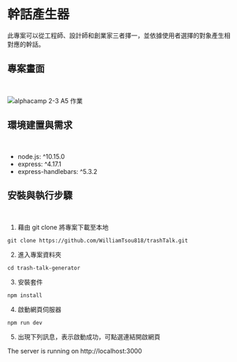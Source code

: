 # 幹話產生器

此專案可以從工程師、設計師和創業家三者擇一，並依據使用者選擇的對象產生相對應的幹話。

## 專案畫面

<br>

![alphacamp 2-3 A5 作業](https://user-images.githubusercontent.com/78346513/122666867-65765500-d1e2-11eb-8b0d-0a43c85cd6f3.png)

## 環境建置與需求

<br>

* node.js: ^10.15.0
* express: ^4.17.1
* express-handlebars: ^5.3.2

## 安裝與執行步驟

<br>

1. 藉由 git clone 將專案下載至本地
```
git clone https://github.com/WilliamTsou818/trashTalk.git
```
2. 進入專案資料夾
```
cd trash-talk-generator
```
3. 安裝套件
```
npm install
```
4. 啟動網頁伺服器
```
npm run dev
```
5. 出現下列訊息，表示啟動成功，可點選連結開啟網頁

The server is running on http://localhost:3000




